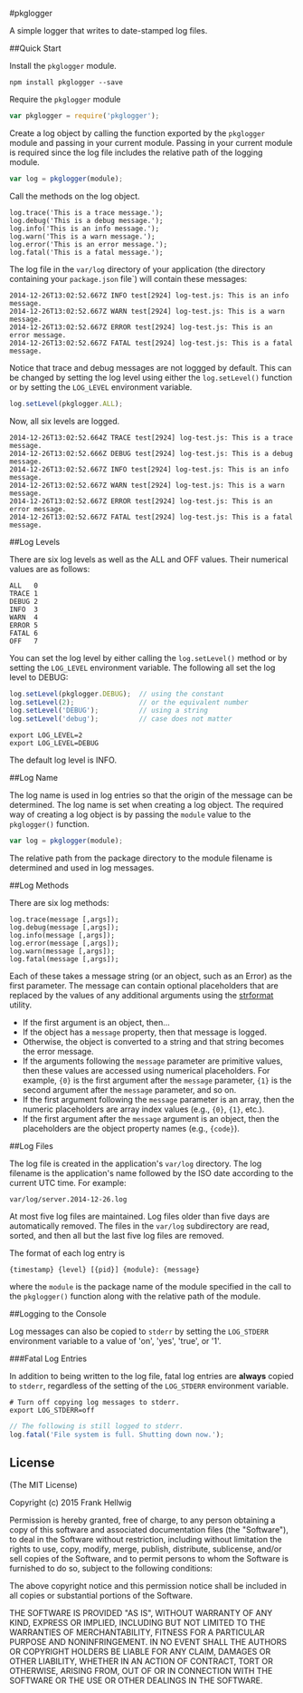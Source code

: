 #pkglogger

A simple logger that writes to date-stamped log files.

##Quick Start

Install the `pkglogger` module.

```no-highlight
npm install pkglogger --save
```

Require the `pkglogger` module

```javascript
var pkglogger = require('pkglogger');
```
Create a log object by calling the function exported by the `pkglogger` module
and passing in your current module. Passing in your current module is required
since the log file includes the relative path of the logging module.

```javascript
var log = pkglogger(module);
```

Call the methods on the log object.

```no-highlight
log.trace('This is a trace message.');
log.debug('This is a debug message.');
log.info('This is an info message.');
log.warn('This is a warn message.');
log.error('This is an error message.');
log.fatal('This is a fatal message.');
```

The log file in the `var/log` directory of your application (the directory
containing your `package.json` file`) will contain these messages:

```no-highlight
2014-12-26T13:02:52.667Z INFO test[2924] log-test.js: This is an info message.
2014-12-26T13:02:52.667Z WARN test[2924] log-test.js: This is a warn message.
2014-12-26T13:02:52.667Z ERROR test[2924] log-test.js: This is an error message.
2014-12-26T13:02:52.667Z FATAL test[2924] log-test.js: This is a fatal message.
```

Notice that trace and debug messages are not loggged by default. This can be
changed by setting the log level using either the `log.setLevel()`
function or by setting the `LOG_LEVEL` environment variable.

```javascript
log.setLevel(pkglogger.ALL);
```

Now, all six levels are logged.

```no-highlight
2014-12-26T13:02:52.664Z TRACE test[2924] log-test.js: This is a trace message.
2014-12-26T13:02:52.666Z DEBUG test[2924] log-test.js: This is a debug message.
2014-12-26T13:02:52.667Z INFO test[2924] log-test.js: This is an info message.
2014-12-26T13:02:52.667Z WARN test[2924] log-test.js: This is a warn message.
2014-12-26T13:02:52.667Z ERROR test[2924] log-test.js: This is an error message.
2014-12-26T13:02:52.667Z FATAL test[2924] log-test.js: This is a fatal message.
```

##Log Levels

There are six log levels as well as the ALL and OFF values.
Their numerical values are as follows:

```no-highlight
ALL   0
TRACE 1
DEBUG 2
INFO  3
WARN  4
ERROR 5
FATAL 6
OFF   7
```

You can set the log level by either calling the `log.setLevel()` method or by
setting the `LOG_LEVEL` environment variable. The following all set the log
level to DEBUG:

```javascript
log.setLevel(pkglogger.DEBUG);  // using the constant
log.setLevel(2);                // or the equivalent number
log.setLevel('DEBUG');          // using a string
log.setLevel('debug');          // case does not matter
```

```no-highlight
export LOG_LEVEL=2
export LOG_LEVEL=DEBUG
```

The default log level is INFO.

##Log Name

The log name is used in log entries so that the origin of the message can be
determined. The log name is set when creating a log object. The required way
of creating a log object is by passing the `module` value to the `pkglogger()`
function.

```javascript
var log = pkglogger(module);
```

The relative path from the package directory to the module filename is
determined and used in log messages.

##Log Methods

There are six log methods:

```no-highlight
log.trace(message [,args]);
log.debug(message [,args]);
log.info(message [,args]);
log.error(message [,args]);
log.warn(message [,args]);
log.fatal(message [,args]);
```

Each of these takes a message string (or an object, such as an Error) as the
first parameter. The message can contain optional placeholders that are
replaced by the values of any additional arguments using the
[strformat](https://github.com/fhellwig/strformat) utility.

- If the first argument is an object, then...
- If the object has a `message` property, then that message is logged.
- Otherwise, the object is converted to a string and that string becomes the error message.
- If the arguments following the `message` parameter are primitive values, then these values are accessed using numerical placeholders. For example, `{0}` is the first argument after the `message` parameter, `{1}` is the second argument after the `message` parameter, and so on.
- If the first argument following the `message` parameter is an array, then the numeric placeholders are array index values (e.g., `{0}`, `{1}`, etc.).
- If the first argument after the `message` argument is an object, then the placeholders are the object property names (e.g., `{code}`).

##Log Files

The log file is created in the application's `var/log` directory. The log
filename is the application's name followed by the ISO date according to the
current UTC time. For example:

    var/log/server.2014-12-26.log 

At most five log files are maintained. Log files older than five days are
automatically removed. The files in the `var/log` subdirectory are read,
sorted, and then all but the last five log files are removed.

The format of each log entry is

    {timestamp} {level} [{pid}] {module}: {message}

where the `module` is the package name of the module specified in the call to
the `pkglogger()` function along with the relative path of the module. 

##Logging to the Console

Log messages can also be copied to `stderr` by setting the `LOG_STDERR`
environment variable to a value of 'on', 'yes', 'true', or '1'.

###Fatal Log Entries

In addition to being written to the log file, fatal log entries are **always**
copied to `stderr`, regardless of the setting of the `LOG_STDERR` environment
variable.

```no-highlight
# Turn off copying log messages to stderr.
export LOG_STDERR=off
```

```javascript
// The following is still logged to stderr.
log.fatal('File system is full. Shutting down now.');
```

## License

(The MIT License)

Copyright (c) 2015 Frank Hellwig

Permission is hereby granted, free of charge, to any person obtaining a copy of this software and associated documentation files (the "Software"), to deal in the Software without restriction, including without limitation the rights to use, copy, modify, merge, publish, distribute, sublicense, and/or sell copies of the Software, and to permit persons to whom the Software is furnished to do so, subject to the following conditions:

The above copyright notice and this permission notice shall be included in all copies or substantial portions of the Software.

THE SOFTWARE IS PROVIDED "AS IS", WITHOUT WARRANTY OF ANY KIND, EXPRESS OR IMPLIED, INCLUDING BUT NOT LIMITED TO THE WARRANTIES OF MERCHANTABILITY, FITNESS FOR A PARTICULAR PURPOSE AND NONINFRINGEMENT. IN NO EVENT SHALL THE AUTHORS OR COPYRIGHT HOLDERS BE LIABLE FOR ANY CLAIM, DAMAGES OR OTHER LIABILITY, WHETHER IN AN ACTION OF CONTRACT, TORT OR OTHERWISE, ARISING FROM, OUT OF OR IN CONNECTION WITH THE SOFTWARE OR THE USE OR OTHER DEALINGS IN THE SOFTWARE.
